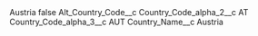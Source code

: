 <?xml version="1.0" encoding="UTF-8"?>
<CustomMetadata xmlns="http://soap.sforce.com/2006/04/metadata" xmlns:xsi="http://www.w3.org/2001/XMLSchema-instance" xmlns:xsd="http://www.w3.org/2001/XMLSchema">
    <label>Austria</label>
    <protected>false</protected>
    <values>
        <field>Alt_Country_Code__c</field>
        <value xsi:nil="true"/>
    </values>
    <values>
        <field>Country_Code_alpha_2__c</field>
        <value xsi:type="xsd:string">AT</value>
    </values>
    <values>
        <field>Country_Code_alpha_3__c</field>
        <value xsi:type="xsd:string">AUT</value>
    </values>
    <values>
        <field>Country_Name__c</field>
        <value xsi:type="xsd:string">Austria</value>
    </values>
</CustomMetadata>
